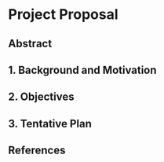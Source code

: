 # Project Proposal

## Abstract

## 1. Background and Motivation

## 2. Objectives 

## 3. Tentative Plan

## References